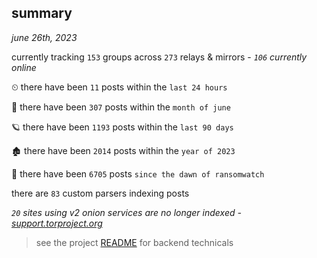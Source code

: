 
## summary
_june 26th, 2023_

currently tracking `153` groups across `273` relays & mirrors - _`106` currently online_

⏲ there have been `11` posts within the `last 24 hours`

🦈 there have been `307` posts within the `month of june`

🪐 there have been `1193` posts within the `last 90 days`

🏚 there have been `2014` posts within the `year of 2023`

🦕 there have been `6705` posts `since the dawn of ransomwatch`

there are `83` custom parsers indexing posts

_`20` sites using v2 onion services are no longer indexed - [support.torproject.org](https://support.torproject.org/onionservices/v2-deprecation/)_

> see the project [README](https://github.com/joshhighet/ransomwatch#ransomwatch--) for backend technicals
